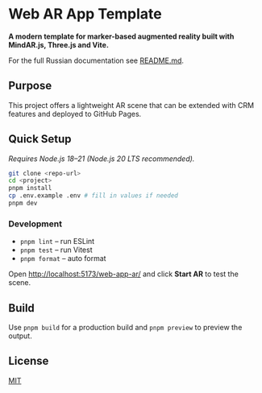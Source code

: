 # Web AR App Template

**A modern template for marker-based augmented reality built with MindAR.js, Three.js and Vite.**

For the full Russian documentation see [README.md](./README.md).

## Purpose

This project offers a lightweight AR scene that can be extended with CRM features and deployed to GitHub Pages.

## Quick Setup

_Requires Node.js 18–21 (Node.js 20 LTS recommended)._ 

```bash
git clone <repo-url>
cd <project>
pnpm install
cp .env.example .env # fill in values if needed
pnpm dev
```

### Development

- `pnpm lint` – run ESLint
- `pnpm test` – run Vitest
- `pnpm format` – auto format

Open [http://localhost:5173/web-app-ar/](http://localhost:5173/web-app-ar/) and click **Start AR** to test the scene.

## Build

Use `pnpm build` for a production build and `pnpm preview` to preview the output.

## License

[MIT](./LICENSE)
